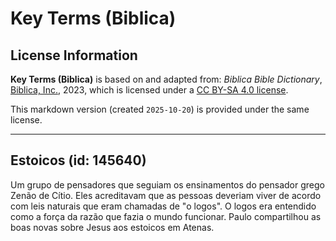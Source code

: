 # Key Terms (Biblica)

## License Information

**Key Terms (Biblica)** is based on and adapted from: _Biblica Bible Dictionary_, [Biblica, Inc.](https://www.biblica.com/), 2023, which is licensed under a [CC BY-SA 4.0 license](https://creativecommons.org/licenses/by-sa/4.0/legalcode.en).

This markdown version (created `2025-10-20`) is provided under the same license.



--------------------------------

## Estoicos (id: 145640)

Um grupo de pensadores que seguiam os ensinamentos do pensador grego Zenão de Cítio. Eles acreditavam que as pessoas deveriam viver de acordo com leis naturais que eram chamadas de "o logos". O logos era entendido como a força da razão que fazia o mundo funcionar. Paulo compartilhou as boas novas sobre Jesus aos estoicos em Atenas.


